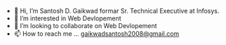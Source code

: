 - 👋 Hi, I’m Santosh D. Gaikwad formar Sr. Technical Executive at Infosys.
- 👀 I’m interested in Web Devlopement
- 💞️ I’m looking to collaborate on Web Devlopement
- 📫 How to reach me ... gaikwadsantosh2008@gmail.com 

<!---
santoshgaikwad1002/santoshgaikwad1002 is a ✨ special ✨ repository because its `README.md` (this file) appears on your GitHub profile.
You can click the Preview link to take a look at your changes.
--->
